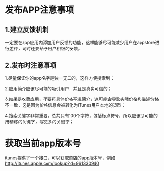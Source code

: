 # 发布APP注意事项


## 1.建立反馈机制

一定要在app应用内添加用户反馈的功能，这样能够尽可能减少用户在appstore进行差评，同时还要给予用户积极的反馈。

## 2.发布时注意事项

1.尽量保证你的app名字是独一无二的，这样方便搜索到；

2.应用简介应该尽可能的吸引用户，并且是真实可信的；

3.如果是收费应用，不要将具体价格写进简介，这可能会导致实际价格和描述价格不一致，这是因为价格信息会被转化为iTunes用户本地的货币；

4.搜索关键字非常重要，总共只有100个字符，包括标点符号，所以应该尽可能的用精炼的关键字，写更多的关键字；


# 获取当前app版本号

itunes提供了一个接口，可以获取商店的app版本号，例如
http://itunes.apple.com/lookup?id=961330940
